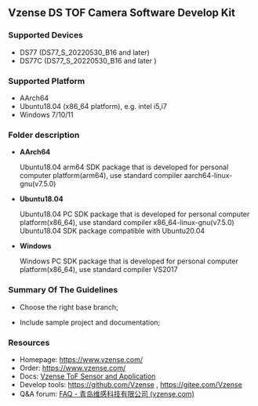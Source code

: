 ## Vzense DS TOF Camera Software Develop Kit

### Supported Devices

- DS77 (DS77_S_20220530_B16  and later) 
- DS77C (DS77_S_20220530_B16  and later )

### Supported Platform

- AArch64
- Ubuntu18.04 (x86_64 platform), e.g. intel i5,i7
- Windows 7/10/11

### Folder description
-  **AArch64** 

    Ubuntu18.04 arm64 SDK package that is developed for personal computer platform(arm64), use standard compiler aarch64-linux-gnu(v7.5.0)
   
-  **Ubuntu18.04** 

    Ubuntu18.04 PC SDK package that is developed for personal computer platform(x86_64), use standard compiler x86_64-linux-gnu(v7.5.0)
    Ubuntu18.04 SDK package compatible with Ubuntu20.04

-  **Windows** 

    Windows PC SDK package that is developed for personal computer platform(x86_64), use standard compiler VS2017


### Summary Of The Guidelines

- Choose the right base branch;

- Include sample project and documentation;

### Resources

- Homepage: https://www.vzense.com/
- Order: https://www.vzense.com/
- Docs: [Vzense ToF Sensor and Application](https://vzense.com/Downloads.html)
- Develop tools: https://github.com/Vzense , https://gitee.com/Vzense
- Q&A forum: [FAQ - 青岛维感科技有限公司 (vzense.com)](https://vzense.com/Newsdispalys_faq.html)
